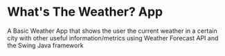 # What's The Weather? App
A Basic Weather App that shows the user the current weather in a certain city with other useful information/metrics using Weather Forecast API and the Swing Java framework
